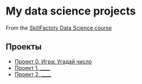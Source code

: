 # My data science projects
From the [SkillFactoty Data Science course](https://skillfactory.ru/data-scientist)

## Проекты

* [Проект 0. Игра: Угадай число](https://github.com/Evgenii-Perevalov/sf_data_science/main/project_0)
* [Проект 1. ____ ](___)
* [Проект 2. ____ ](___)
